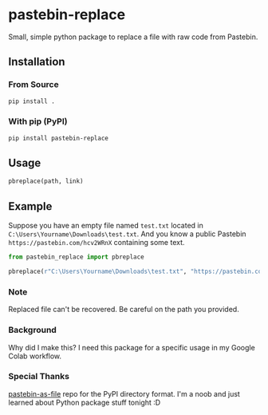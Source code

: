 # pastebin-replace

Small, simple python package to replace a file with raw code from Pastebin.

## Installation

### From Source

```bash
pip install .
```

### With pip (PyPI)

```bash
pip install pastebin-replace
```

## Usage

```python
pbreplace(path, link)
```

## Example

Suppose you have an empty file named `test.txt` located in `C:\Users\Yourname\Downloads\test.txt`. And you know a public Pastebin `https://pastebin.com/hcv2WRnX` containing some text.

```python
from pastebin_replace import pbreplace

pbreplace(r"C:\Users\Yourname\Downloads\test.txt", "https://pastebin.com/hcv2WRnX")
```

### Note
Replaced file can't be recovered. Be careful on the path you provided.

### Background
Why did I make this? I need this package for a specific usage in my Google Colab workflow.

### Special Thanks
[pastebin-as-file](https://github.com/K0IN/pastebin-as-file) repo for the PyPI directory format. I'm a noob and just learned about Python package stuff tonight :D